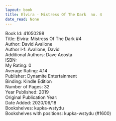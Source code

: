 ```yaml
---
layout: book
title: Elvira - Mistress Of The Dark  no. 4
date_read: None
---
```


Book Id: 41050298<br />
Title: Elvira: Mistress Of The Dark #4<br />
Author: David Avallone<br />
Author l-f: Avallone, David<br />
Additional Authors: Dave Acosta<br />
ISBN: <br />
My Rating: 0<br />
Average Rating: 4.14<br />
Publisher: Dynamite Entertainment<br />
Binding: Kindle Edition<br />
Number of Pages: 32<br />
Year Published: 2019<br />
Original Publication Year: <br />
Date Added: 2020/06/18<br />
Bookshelves: kupka-wstydu<br />
Bookshelves with positions: kupka-wstydu (#1600)<br />

